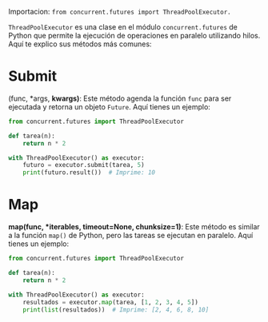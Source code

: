 Importacion: `from concurrent.futures import ThreadPoolExecutor.`

`ThreadPoolExecutor` es una clase en el módulo `concurrent.futures` de Python que permite la ejecución de operaciones en paralelo utilizando hilos. Aquí te explico sus métodos más comunes:

# Submit

(func, *args, **kwargs)**: Este método agenda la función `func` para ser ejecutada y retorna un objeto `Future`. Aquí tienes un ejemplo:

```python
from concurrent.futures import ThreadPoolExecutor

def tarea(n):
    return n * 2

with ThreadPoolExecutor() as executor:
    futuro = executor.submit(tarea, 5)
    print(futuro.result())  # Imprime: 10
```

# Map

**map(func, *iterables, timeout=None, chunksize=1)**: Este método es similar a la función `map()` de Python, pero las tareas se ejecutan en paralelo. Aquí tienes un ejemplo:

```python
from concurrent.futures import ThreadPoolExecutor

def tarea(n):
    return n * 2

with ThreadPoolExecutor() as executor:
    resultados = executor.map(tarea, [1, 2, 3, 4, 5])
    print(list(resultados))  # Imprime: [2, 4, 6, 8, 10]
```

